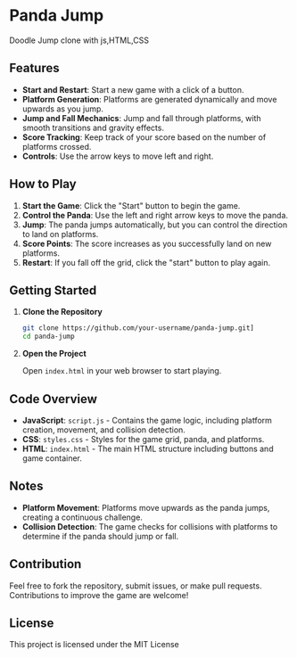 # Panda Jump

Doodle Jump clone with js,HTML,CSS

## Features

- **Start and Restart**: Start a new game with a click of a button.
- **Platform Generation**: Platforms are generated dynamically and move upwards as you jump.
- **Jump and Fall Mechanics**: Jump and fall through platforms, with smooth transitions and gravity effects.
- **Score Tracking**: Keep track of your score based on the number of platforms crossed.
- **Controls**: Use the arrow keys to move left and right.

## How to Play

1. **Start the Game**: Click the "Start" button to begin the game.
2. **Control the Panda**: Use the left and right arrow keys to move the panda.
3. **Jump**: The panda jumps automatically, but you can control the direction to land on platforms.
4. **Score Points**: The score increases as you successfully land on new platforms.
5. **Restart**: If you fall off the grid, click the "start" button to play again.

## Getting Started

1. **Clone the Repository**

   ```bash
   git clone https://github.com/your-username/panda-jump.git]
   cd panda-jump
   ```

2. **Open the Project**

   Open `index.html` in your web browser to start playing.

## Code Overview

- **JavaScript**: `script.js` - Contains the game logic, including platform creation, movement, and collision detection.
- **CSS**: `styles.css` - Styles for the game grid, panda, and platforms.
- **HTML**: `index.html` - The main HTML structure including buttons and game container.

## Notes

- **Platform Movement**: Platforms move upwards as the panda jumps, creating a continuous challenge.
- **Collision Detection**: The game checks for collisions with platforms to determine if the panda should jump or fall.

## Contribution

Feel free to fork the repository, submit issues, or make pull requests. Contributions to improve the game are welcome!

## License

This project is licensed under the MIT License 
